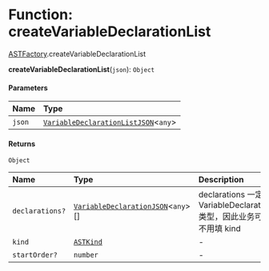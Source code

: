 # Function: createVariableDeclarationList

[ASTFactory](/en/auto-docs/variable-core/modules/ASTFactory.md).createVariableDeclarationList

**createVariableDeclarationList**(`json`): `Object`

#### Parameters

| Name | Type |
| :------ | :------ |
| `json` | [`VariableDeclarationListJSON`](/en/auto-docs/variable-core/interfaces/VariableDeclarationListJSON.md)<`any`> |

#### Returns

`Object`

| Name | Type | Description |
| :------ | :------ | :------ |
| `declarations?` | [`VariableDeclarationJSON`](/en/auto-docs/variable-core/types/VariableDeclarationJSON.md)<`any`>\[] | declarations 一定是 VariableDeclaration 类型，因此业务可以不用填 kind |
| `kind` | [`ASTKind`](/en/auto-docs/variable-core/enums/ASTKind.md) | - |
| `startOrder?` | `number` | - |
